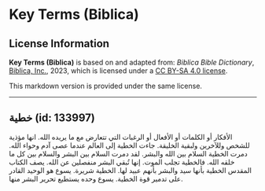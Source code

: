 # Key Terms (Biblica)

## License Information

**Key Terms (Biblica)** is based on and adapted from: _Biblica Bible Dictionary_, [Biblica, Inc.](https://www.biblica.com/), 2023, which is licensed under a [CC BY-SA 4.0 license](https://creativecommons.org/licenses/by-sa/4.0/legalcode.en).

This markdown version is provided under the same license.



--------------------------------

## خطية (id: 133997)

الأفكار أو الكلمات أو الأفعال أو الرغبات التي تتعارض مع ما يريده الله. انها مؤذية للشخص وللآخرين ولبقية الخليقة. جاءت الخطية إلى العالم عندما عصى آدم وحواء الله. دمرت الخطية السلام بين الله والبشر. لقد دمرت السلام بين البشر والسلام بين كل ما خلقه الله. فالخطية تجلب الموت. إنها تُبقي البشر منفصلين عن الله. يصف الكتاب المقدس الخطية بأنها سيد والبشر بأنهم عبيد لها. الخطية شريرة. يسوع هو الوحيد القادر على تدمير قوة الخطية. يسوع وحده يستطيع تحرير البشر منها.


